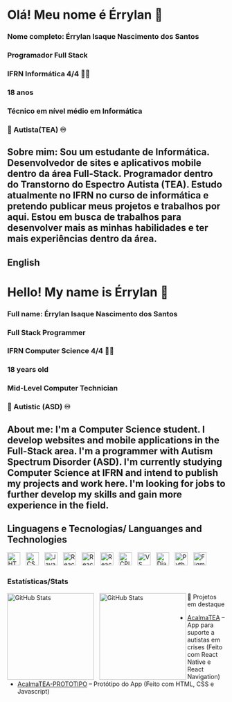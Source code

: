 # Olá! Meu nome é Érrylan 👋
### Nome completo: Érrylan Isaque Nascimento dos Santos 
### Programador Full Stack
### IFRN Informática 4/4 👨‍💻
### 18 anos
### Técnico em nível médio em Informática
### 🧩 Autista(TEA) ♾️

## Sobre mim: Sou um estudante de Informática. Desenvolvedor de sites e aplicativos mobile dentro da área Full-Stack. Programador dentro do Transtorno do Espectro Autista (TEA). Estudo atualmente no IFRN no curso de informática e pretendo publicar meus projetos e trabalhos por aqui. Estou em busca de trabalhos para desenvolver mais as minhas habilidades e ter mais experiências dentro da área.

## English

# Hello! My name is Érrylan 👋
### Full name: Érrylan Isaque Nascimento dos Santos
### Full Stack Programmer
### IFRN Computer Science 4/4 👨‍💻
### 18 years old
### Mid-Level Computer Technician
### 🧩 Autistic (ASD) ♾️

## About me: I'm a Computer Science student. I develop websites and mobile applications in the Full-Stack area. I'm a programmer with Autism Spectrum Disorder (ASD). I'm currently studying Computer Science at IFRN and intend to publish my projects and work here. I'm looking for jobs to further develop my skills and gain more experience in the field.

## Linguagens e Tecnologias/ Languanges and Technologies

<img 
    align="left" 
    alt="HTML"
    title="HTML" 
    width="30px" 
    style="padding-right: 10px;" 
    src="https://cdn.jsdelivr.net/gh/devicons/devicon@latest/icons/html5/html5-original.svg" 
/>
<img 
    align="left" 
    alt="CSS" 
    title="CSS"
    width="30px" 
    style="padding-right: 10px;" 
    src="https://cdn.jsdelivr.net/gh/devicons/devicon@latest/icons/css3/css3-original.svg" 
/>
<img 
    align="left" 
    alt="JavaScript" 
    title="JavaScript"
    width="30px" 
    style="padding-right: 10px;" 
    src="https://cdn.jsdelivr.net/gh/devicons/devicon@latest/icons/javascript/javascript-original.svg" 
/>

<img 
    align="left" 
    alt="React"
    title="React" 
    width="30px" 
    style="padding-right: 10px;" 
    src="https://cdn.jsdelivr.net/gh/devicons/devicon@latest/icons/react/react-original.svg" 
/>


<img 
  align="left" 
    alt="ReactNative"
    title="React Native" 
    width="30px" 
    style="padding-right: 10px;"
  src="https://cdn.jsdelivr.net/gh/devicons/devicon@latest/icons/reactnative/reactnative-original-wordmark.svg" 
  />

<img 
align="left" 
    alt="ReactNavigation"
    title="React Navigation" 
    width="30px" 
    style="padding-right: 10px;"
src="https://cdn.jsdelivr.net/gh/devicons/devicon@latest/icons/reactnavigation/reactnavigation-original.svg" 
  />


<img 
  align="left" 
    alt="CPlusPlus"
    title="C++" 
    width="30px" 
    style="padding-right: 10px;"
src="https://cdn.jsdelivr.net/gh/devicons/devicon@latest/icons/cplusplus/cplusplus-original.svg"
  />


  <img
align="left" 
    alt="VS Code"
    title="VSCode" 
    width="30px" 
    style="padding-right: 10px;"
  src="https://cdn.jsdelivr.net/gh/devicons/devicon@latest/icons/vscode/vscode-original.svg" 
    />


  <img
align="left" 
    alt="Django"
    title="Django" 
    width="30px" 
    style="padding-right: 10px;" 
    src="https://cdn.jsdelivr.net/gh/devicons/devicon@latest/icons/django/django-plain.svg" />

<img 
    align="left" 
    alt="Python" 
    title="Python"
    width="30px" 
    style="padding-right: 10px;" 
    src="https://cdn.jsdelivr.net/gh/devicons/devicon@latest/icons/python/python-original.svg" 
/>

<img 
    align="left" 
    alt="Figma" 
    title="Figma"
    width="30px" 
    style="padding-right: 10px;" 
    src="https://cdn.jsdelivr.net/gh/devicons/devicon@latest/icons/figma/figma-original.svg" 
/>

<br/>
<br/>

###  Estatísticas/Stats

<p>
  <img 
    align="left" 
    alt="GitHub Stats" 
    height="200" 
    style="padding-right: 10px;" 
    src="https://github-readme-stats.vercel.app/api?username=Errylan&show_icons=true&theme=tokyonight&include_all_commits=true&locale=pt-br" 
  />

<img 
      align="left" 
      alt="GitHub Stats" 
      height="200" 
      src="https://github-readme-stats.vercel.app/api/top-langs/?username=Errylan&theme=tokyonight&layout=compact&custom_title=Tecnologias&langs_count=9" 
  />

</p>


📌 Projetos em destaque
- [AcalmaTEA](https://github.com/Errylan/AcalmaTEA) – App para suporte a autistas em crises (Feito com React Native e React Navigation)
- [AcalmaTEA-PROTOTIPO](https://github.com/Errylan/AcalmaTEA-PROTOTIPO) – Protótipo do App (Feito com HTML, CSS e Javascript)
          
          
          
          


<!--
**Errylan/Errylan** is a ✨ _special_ ✨ repository because its `README.md` (this file) appears on your GitHub profile.

Here are some ideas to get you started:

- 🔭 I’m currently working on ...
- 🌱 I’m currently learning ...
- 👯 I’m looking to collaborate on ...
- 🤔 I’m looking for help with ...
- 💬 Ask me about ...
- 📫 How to reach me: ...
- 😄 Pronouns: ...
- ⚡ Fun fact: ...
-->
